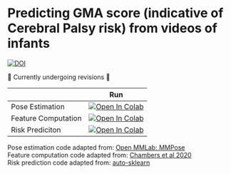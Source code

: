 # Predicting GMA score (indicative of Cerebral Palsy risk) from videos of infants
[![DOI](https://zenodo.org/badge/DOI/10.5281/zenodo.14042732.svg)](https://doi.org/10.5281/zenodo.14042732)

🚧 Currently undergoing revisions 🚧

|   | Run |
| - | --- | 
| Pose Estimation | [![Open In Colab](https://colab.research.google.com/assets/colab-badge.svg)](https://colab.research.google.com/github/quietscientist/gma_score_prediction_from_video/blob/main/0_PoseEstimation.ipynb) | 
| Feature Computation | [![Open In Colab](https://colab.research.google.com/assets/colab-badge.svg)](https://colab.research.google.com/github/quietscientist/gma_score_prediction_from_video/blob/main/1_ProcessDetections.ipynb) | 
| Risk Prediciton | [![Open In Colab](https://colab.research.google.com/assets/colab-badge.svg)](https://colab.research.google.com/github/quietscientist/gma_score_prediction_from_video/blob/main/2_RunAutoML.ipynb) | 

Pose estimation code adapted from: [Open MMLab: MMPose](https://github.com/open-mmlab/mmpose)  
Feature computation code adapted from: [Chambers et al 2020](https://github.com/cchamber/Infant_movement_assessment)  
Risk prediction code adapted from: [auto-sklearn](https://github.com/automl/auto-sklearn)

